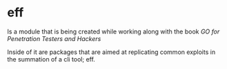 # eff

Is a module that is being created while working along with the book *GO for Penetration Testers and Hackers*

Inside of it are packages that are aimed at replicating common exploits in the summation of a cli tool; eff.

